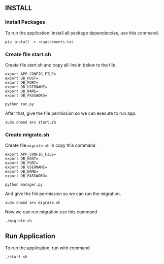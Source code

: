## INSTALL

### Install Packages
To run the application, install all package dependencies, use this command.

```
pip install -r requirements.txt
```

### Create file start.sh
Create file start.sh and copy all line in below to the file.

```
export APP_CONFIG_FILE=
export DB_HOST=
export DB_PORT=
export DB_USERNAME=
export DB_NAME=
export DB_PASSWORD=

python run.py
```

After that, give the file permission so we can execute to run app.

```
sudo chmod a+x start.sh
```

### Create migrate.sh
Create file ``migrate.sh`` in copy this command.

```
export APP_CONFIG_FILE=
export DB_HOST=
export DB_PORT=
export DB_USERNAME=
export DB_NAME=
export DB_PASSWORD=

python manager.py
```

And give the file permission so we can run the migration.

```
sudo chmod a+x migrate.sh
```

Now we can run migration use this command

```
./migrate.sh
```

## Run Application
To run the application, run with command

```
./start.sh
```
